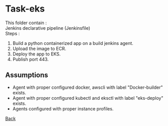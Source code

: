 # Task-eks

This folder contain :\
Jenkins declarative pipeline (Jenkinsfile)\
Steps :
1. Build a python containerized app on a build jenkins agent.
2. Upload the image to ECR.
3. Deploy the app to EKS.
4. Publish port 443.

## Assumptions

 - Agent with proper configured docker, awscli with label "Docker-builder" exists.
 - Agent with proper configured kubectl and eksctl with label "eks-deploy" exists.
 - Agents configured with proper instance profiles.

[Back](../README.md)

